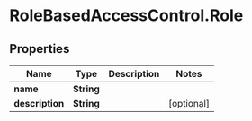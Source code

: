 # RoleBasedAccessControl.Role

## Properties
Name | Type | Description | Notes
------------ | ------------- | ------------- | -------------
**name** | **String** |  | 
**description** | **String** |  | [optional] 


